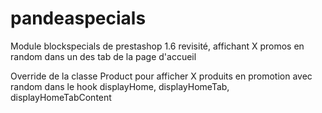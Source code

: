 pandeaspecials
==============

Module blockspecials de prestashop 1.6 revisité, affichant X promos en random dans un des tab de la page d'accueil

Override de la classe Product pour afficher X produits en promotion avec random dans le hook displayHome, displayHomeTab, displayHomeTabContent




